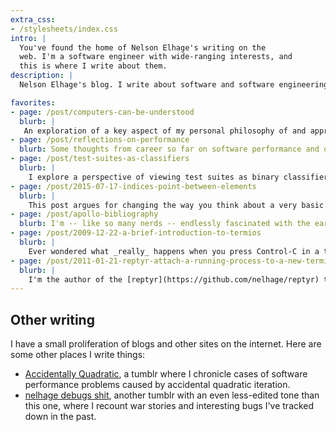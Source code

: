 ```yaml
---
extra_css:
- /stylesheets/index.css
intro: |
  You've found the home of Nelson Elhage's writing on the
  web. I'm a software engineer with wide-ranging interests, and
  this is where I write about them.
description: |
  Nelson Elhage's blog. I write about software and software engineering.

favorites:
- page: /post/computers-can-be-understood
  blurb: |
   An exploration of a key aspect of my personal philosophy of and approach to software engineering: Computers and software generally _can be understood_ and reasoned about.
- page: /post/reflections-on-performance
  blurb: Some thoughts from career so far on software performance and on performance engineering.
- page: /post/test-suites-as-classifiers
  blurb: |
    I explore a perspective of viewing test suites as binary classifiers over changesets, which attempt to predict the answer to the question: "Is this change safe to ship?"
- page: /post/2015-07-17-indices-point-between-elements
  blurb: |
    This post argues for changing the way you think about a very basic concept in programming / software engineering: array indexing and indices. I make the case for conceptualizing/visualizing them as denoting the positions *between* elements in an array, rather than naming the elements themselves.
- page: /post/apollo-bibliography
  blurb: I'm -- like so many nerds -- endlessly fascinated with the early US space program and the Apollo missions in particular. I've attempted to collect my personal list of favorite books and movies for learning more about that program and how it worked, both technically and organizationally.
- page: /post/2009-12-22-a-brief-introduction-to-termios
  blurb: |
    Ever wondered what _really_ happens when you press Control-C in a terminal? Or what that funny editing mode you get when you run a bare `cat` command was? This three-post series will answer these questions, and more.
- page: /post/2011-01-21-reptyr-attach-a-running-process-to-a-new-terminal.markdown
  blurb: |
    I'm the author of the [reptyr](https://github.com/nelhage/reptyr) tool, which lets you move processes between terminal windows. It's a fun bit of low-level UNIX trickery, and this post explains the crux of how that tool works.
---
```


## Other writing

I have a small proliferation of blogs and other sites on the internet. Here are some other places I write things:

- [Accidentally Quadratic](https://accidentallyquadratic.tumblr.com), a tumblr where I chronicle cases of software performance problems caused by accidental quadratic iteration.
- [nelhage debugs shit](https://nelhagedebugsshit.tumblr.com/), another tumblr with an even less-edited tone than this one, where I recount war stories and interesting bugs I've tracked down in the past.
